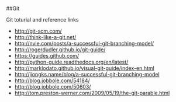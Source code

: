 ##Git 

Git toturial and reference links

- <http://git-scm.com/>
- <http://think-like-a-git.net/>
- <http://nvie.com/posts/a-successful-git-branching-model/>
- <http://rogerdudler.github.io/git-guide/>
- <https://guides.github.com/>
- <http://python-guide.readthedocs.org/en/latest/>
- <http://marklodato.github.io/visual-git-guide/index-en.html>
- <http://jiongks.name/blog/a-successful-git-branching-model>
- <http://blog.jobbole.com/54184/>
- <http://blog.jobbole.com/50603/>
- <http://tom.preston-werner.com/2009/05/19/the-git-parable.html>
